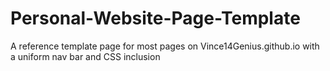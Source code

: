 # Personal-Website-Page-Template
A reference template page for most pages on Vince14Genius.github.io with a uniform nav bar and CSS inclusion
